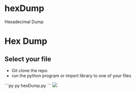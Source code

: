 # hexDump
Hexadecimal Dump

<h1>Hex Dump</h1>
<h2>Select your file</h2>
<ul>
<li>Git clone the repo
<li>run the python program or import library to one of your files
</ul>
```py
py hexDump.py
```
 
<img src="https://i.imgur.com/Zfa4Q3m.png"/>
